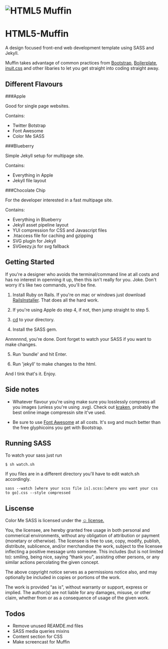 # ![HTML5 Muffin](http://richbray.me/muffin/img/logo.png)

HTML5-Muffin
============

A design focused front-end web development template using SASS and Jekyll.

Muffin takes advantage of common practices from [Bootstrap](http://twitter.github.com/bootstrap/), [Boilerplate](http://html5boilerplate.com/), [inuit.css](http://inuitcss.com/) and other libaries to let you get straight into coding straight away. 


Different Flavours
------------------

###Apple

Good for single page websites. 

Contains:

* Twitter Botstrap
* Font Awesome
* Color Me SASS



###Blueberry

Simple Jekyll setup for multipage site.

Contains:

* Everything in Apple
* Jekyll file layout



###Chocolate Chip

For the developer interested in a fast multipage site.

Contains:

* Everything in Blueberry
* Jekyll asset pipeline layout
* YUI compression for CSS and Javascript files
* .htaccess file for caching and gzipping
* SVG plugin for Jekyll
* SVGeezy.js for svg fallback




Getting Started
------------------

If you're a designer who avoids the terminal/command line at all costs and has no interest in openning it up, then this isn't really for you. Joke. Don't worry it's like two commands, you'll be fine.

1. Install Ruby on Rails. If you're on mac or windows just download [RailsInstaller](http://railsinstaller.org/). That does all the hard work.

2. If you're using Apple do step 4, if not, then jump straight to step 5.

3. [cd](http://ss64.com/osx/cd.html) to your directory.

4. Install the SASS gem.
	
Annnnnnd, you're done. Dont forget to watch your SASS if you want to make changes.

5. Run 'bundle' and hit Enter.

6. Run 'jekyll' to make changes to the html.

And I tink that's it. Enjoy.


Side notes
----------

* Whatever flavour you're using make sure you losslessly compress all you images (unless you're using .svg). Check out [kraken](http://kraken.io/), probably the best online image compressin site it've used.

* Be sure to use [Font Awesome](http://fortawesome.github.com/Font-Awesome/) at all costs. It's svg and much better than the free glyphicoins you get with Bootstrap.


Running SASS
------------

To watch your sass just run

	$ sh watch.sh

If you files are in a different directory you'll have to edit watch.sh accordingly.

	sass --watch [where your scss file is].scss:[where you want your css to go].css --style compressed


Liscense
----------

Color Me SASS is licensed under the [☺ license.](http://licence.visualidiot.com/)

You, the licensee, are hereby granted free usage in both personal and commerical environments, without any obligation of attribution or payment (monetary or otherwise). The licensee is free to use, copy, modify, publish, distribute, sublicence, and/or merchandise the work, subject to the licensee inflecting a positive message unto someone. This includes (but is not limited to): smiling, being nice, saying “thank you”, assisting other persons, or any similar actions percolating the given concept.


The above copyright notice serves as a permissions notice also, and may optionally be included in copies or portions of the work.


The work is provided “as is”, without warranty or support, express or implied. The author(s) are not liable for any damages, misuse, or other claim, whether from or as a consequence of usage of the given work.



Todos
-------

* Remove unused REAMDE.md files
* SASS media queries mixins
* Content section for CSS
* Make screencast for Muffin